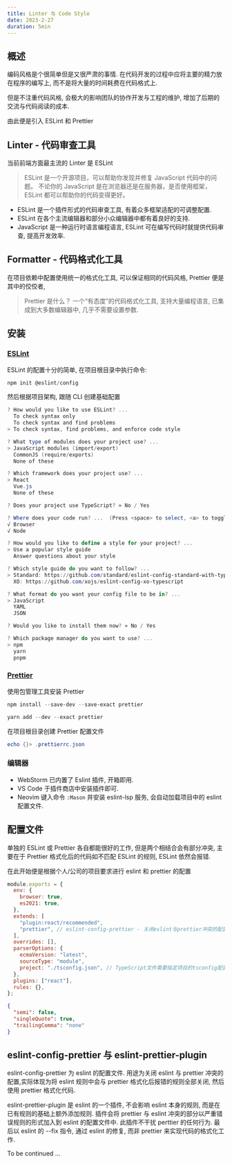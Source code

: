```yaml
---
title: Linter 与 Code Style
date: 2023-2-27
duration: 5min
---
```


## 概述

编码风格是个很简单但是又很严肃的事情. 在代码开发的过程中应将主要的精力放在程序的编写上,
而不是将大量的时间耗费在代码格式上.

但是不注重代码风格, 会极大的影响团队的协作开发与工程的维护, 增加了后期的交流与代码阅读的成本.

由此便是引入 ESLint 和 Prettier

## Linter - 代码审查工具

当前前端方面最主流的 Linter 是 ESLint

> ESLint 是一个开源项目，可以帮助你发现并修复 JavaScript 代码中的问题。 不论你的 JavaScript 是在浏览器还是在服务器，是否使用框架，ESLint 都可以帮助你的代码变得更好。

- ESLint 是一个插件形式的代码审查工具, 有着众多框架适配的可调整配置.
- ESLint 在各个主流编辑器和部分小众编辑器中都有着良好的支持.
- JavaScript 是一种运行时语言编程语言, ESLint 可在编写代码时就提供代码审查, 提高开发效率.

## Formatter - 代码格式化工具

在项目依赖中配置使用统一的格式化工具, 可以保证相同的代码风格,
Prettier 便是其中的佼佼者,

> Prettier 是什么？
> 一个“有态度”的代码格式化工具,
> 支持大量编程语言,
> 已集成到大多数编辑器中,
> 几乎不需要设置参数.

## 安装

### [ESLint](https://zh-hans.eslint.org/)

ESLint 的配置十分的简单, 在项目根目录中执行命令:

```PowerShell
npm init @eslint/config
```

然后根据项目架构, 跟随 CLI 创建基础配置

```PowerShell
? How would you like to use ESLint? ...
  To check syntax only
  To check syntax and find problems
> To check syntax, find problems, and enforce code style
```

```PowerShell
? What type of modules does your project use? ...
> JavaScript modules (import/export)
  CommonJS (require/exports)
  None of these
```

```PowerShell
? Which framework does your project use? ...
> React
  Vue.js
  None of these
```

```PowerShell
? Does your project use TypeScript? » No / Yes
```

```PowerShell
? Where does your code run? ...  (Press <space> to select, <a> to toggle all, <i> to invert selection)
√ Browser
√ Node
```

```PowerShell
? How would you like to define a style for your project? ...
> Use a popular style guide
  Answer questions about your style
```

```PowerShell
? Which style guide do you want to follow? ...
> Standard: https://github.com/standard/eslint-config-standard-with-typescript
  XO: https://github.com/xojs/eslint-config-xo-typescript
```

```PowerShell
? What format do you want your config file to be in? ...
> JavaScript
  YAML
  JSON
```

```PowerShell
? Would you like to install them now? » No / Yes
```

```PowerShell
? Which package manager do you want to use? ...
> npm
  yarn
  pnpm
```

### [Prettier](https://www.prettier.cn/)

使用包管理工具安装 Prettier

```PowerShell [npm]
npm install --save-dev --save-exact prettier
```

```PowerShell [yarn]
yarn add --dev --exact prettier
```

在项目根目录创建 Prettier 配置文件

```PowerShell
echo {}> .prettierrc.json
```

### 编辑器

- WebStorm 已内置了 Eslint 插件, 开箱即用.
- VS Code 于插件商店中安装插件即可.
- Neovim 键入命令 `:Mason` 并安装 eslint-lsp 服务, 会自动加载项目中的 eslint 配置文件.

## 配置文件

单独的 ESLint 或 Prettier 各自都能很好的工作, 但是两个相结合会有部分冲突, 主要在于 Prettier
格式化后的代码如不匹配 ESLint 的规则, ESLint 依然会报错.

在此开始便是根据个人/公司的项目要求进行 eslint 和 prettier 的配置

```js [.eslintrc.js]
module.exports = {
  env: {
    browser: true,
    es2021: true,
  },
  extends: [
    "plugin:react/recommended",
    "prettier", // eslint-config-prettier - 关闭eslint与prettier冲突的配置
  ],
  overrides: [],
  parserOptions: {
    ecmaVersion: "latest",
    sourceType: "module",
    project: "./tsconfig.json", // TypeScript文件需要指定项目的tsconfig配置文件
  },
  plugins: ["react"],
  rules: {},
};
```

```json [.prettierrc.json]
{
  "semi": false,
  "singleQuote": true,
  "trailingComma": "none"
}
```

## eslint-config-prettier 与 eslint-prettier-plugin

eslint-config-prettier 为 eslint 的配置文件. 用途为关闭 eslint 与 prettier 冲突的配置,实际体现为将 eslint 规则中会与 prettier 格式化后报错的规则全部关闭, 然后使用 prettier 格式化代码.

eslint-prettier-plugin 是 eslint 的一个插件, 不会影响 eslint 本身的规则, 而是在已有规则的基础上额外添加规则. 插件会将 prettier 与 eslint 冲突的部分以严重错误规则的形式加入到 eslint 的配置文件中. 此插件不干扰 perttier 的任何行为. 最后以 eslint 的 --fix 指令, 通过 eslint 的修复, 而非 prettier 来实现代码的格式化工作.

To be continued ...
